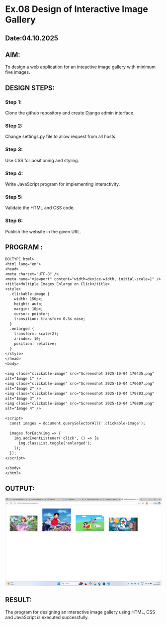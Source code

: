 # Ex.08 Design of Interactive Image Gallery
## Date:04.10.2025

## AIM:
To design a web application for an inteactive image gallery with minimum five images.

## DESIGN STEPS:

### Step 1:
Clone the github repository and create Django admin interface.

### Step 2:
Change settings.py file to allow request from all hosts.

### Step 3:
Use CSS for positioning and styling.

### Step 4:
Write JavaScript program for implementing interactivity.

### Step 5:
Validate the HTML and CSS code.

### Step 6:
Publish the website in the given URL.

## PROGRAM :
```
DOCTYPE html>
<html lang="en">
<head>
<meta charset="UTF-8" />
<meta name="viewport" content="width=device-width, initial-scale=1" />
<title>Multiple Images Enlarge on Click</title>
<style>
  .clickable-image {
    width: 150px;
    height: auto;
    margin: 10px;
    cursor: pointer;
    transition: transform 0.3s ease;
  }
  .enlarged {
    transform: scale(2);
    z-index: 10;
    position: relative;
  }
</style>
</head>
<body>

<img class="clickable-image" src="Screenshot 2025-10-04 170435.png" alt="Image 1" />
<img class="clickable-image" src="Screenshot 2025-10-04 170607.png" alt="Image 2" />
<img class="clickable-image" src="Screenshot 2025-10-04 170703.png" alt="Image 3" />
<img class="clickable-image" src="Screenshot 2025-10-04 170809.png" alt="Image 4" />

<script>
  const images = document.querySelectorAll('.clickable-image');

  images.forEach(img => {
    img.addEventListener('click', () => {a
      img.classList.toggle('enlarged');
    });
  });
</script>

</body>
</html>
```

## OUTPUT:
![alt text](<Screenshot 2025-10-04 172001.png>)

## RESULT:
The program for designing an interactive image gallery using HTML, CSS and JavaScript is executed successfully.
